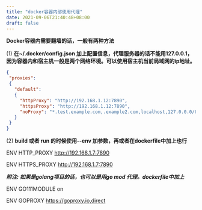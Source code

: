 ```yaml
---
title: "docker容器内部使用代理"
date: 2021-09-06T21:40:48+08:00
draft: false
---
```


**Docker容器内需要翻墙的话，一般有两种方法**

(1)  **在~/.docker/config.json 加上配置信息，代理服务器的话不能用127.0.0.1，因为容器内和宿主机一般是两个网络环境。可以使用宿主机当前局域网的ip地址。**



```json
{
 "proxies":
 {
   "default":
   {
     "httpProxy": "http://192.168.1.12:7890",
     "httpsProxy": "http://192.168.1.12:7890",
     "noProxy": "*.test.example.com,.example2.com,localhost,127.0.0.0/8"
   }
 }
}
```





(2)  **build 或者 run 的时候使用--env 加参数，再或者在dockerfile中加上也行**



ENV HTTP_PROXY http://192.168.1.7:7890

ENV HTTPS_PROXY http://192.168.1.7:7890



***附注: 如果是golang项目的话，也可以是用go mod 代理。dockerfile中加上***

ENV GO111MODULE on

ENV GOPROXY https://goproxy.io,direct
